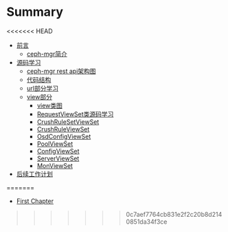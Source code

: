 # Summary

<<<<<<< HEAD
* [前言](README.md)
    * [ceph-mgr简介](ceph-mgr简介.md)
* [源码学习](chapter1.md)
    * [ceph-mgr rest api架构图](ceph-mgr-rest-api架构图.md)
    * [代码结构](代码结构.md)
    * [url部分学习](url部分学习.md)
    * [view部分](view部分.md)
        * [view类图](test.md)
        * [RequestViewSet类源码学习](requestviewset类源码学习.md)
        * [CrushRuleSetViewSet](crushrulesetviewset.md)
        * [CrushRuleViewSet](crushruleviewset.md)
        * [OsdConfigViewSet](osdconfigviewset.md)
        * [PoolViewSet](poolviewset.md)
        * [ConfigViewSet](configviewset.md)
        * [ServerViewSet](serverviewset.md)
        * [MonViewSet](monviewset.md)
* [后续工作计划](后续工作计划.md)

=======
* [First Chapter](chapter1.md)
>>>>>>> 0c7aef7764cb831e2f2c20b8d2140851da34f3ce
